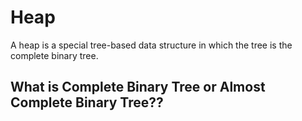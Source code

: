 # Heap
  A heap is a special tree-based data structure in which the tree is the complete binary tree.
  
  ## What is Complete Binary Tree or Almost Complete Binary Tree??
